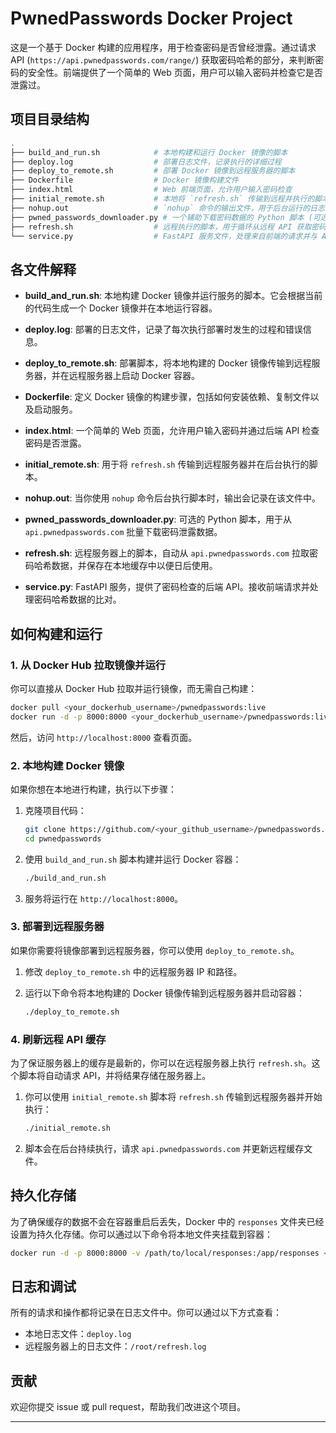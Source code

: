 
# PwnedPasswords Docker Project

这是一个基于 Docker 构建的应用程序，用于检查密码是否曾经泄露。通过请求 API (`https://api.pwnedpasswords.com/range/`) 获取密码哈希的部分，来判断密码的安全性。前端提供了一个简单的 Web 页面，用户可以输入密码并检查它是否泄露过。

## 项目目录结构

```bash
.
├── build_and_run.sh            # 本地构建和运行 Docker 镜像的脚本
├── deploy.log                  # 部署日志文件，记录执行的详细过程
├── deploy_to_remote.sh         # 部署 Docker 镜像到远程服务器的脚本
├── Dockerfile                  # Docker 镜像构建文件
├── index.html                  # Web 前端页面，允许用户输入密码检查
├── initial_remote.sh           # 本地将 `refresh.sh` 传输到远程并执行的脚本
├── nohup.out                   # `nohup` 命令的输出文件，用于后台运行的日志
├── pwned_passwords_downloader.py # 一个辅助下载密码数据的 Python 脚本 (可选)
├── refresh.sh                  # 远程执行的脚本，用于循环从远程 API 获取密码哈希数据
└── service.py                  # FastAPI 服务文件，处理来自前端的请求并与 API 交互
```

## 各文件解释

- **build_and_run.sh**: 
  本地构建 Docker 镜像并运行服务的脚本。它会根据当前的代码生成一个 Docker 镜像并在本地运行容器。
  
- **deploy.log**: 
  部署的日志文件，记录了每次执行部署时发生的过程和错误信息。
  
- **deploy_to_remote.sh**: 
  部署脚本，将本地构建的 Docker 镜像传输到远程服务器，并在远程服务器上启动 Docker 容器。

- **Dockerfile**: 
  定义 Docker 镜像的构建步骤，包括如何安装依赖、复制文件以及启动服务。
  
- **index.html**: 
  一个简单的 Web 页面，允许用户输入密码并通过后端 API 检查密码是否泄露。

- **initial_remote.sh**: 
  用于将 `refresh.sh` 传输到远程服务器并在后台执行的脚本。

- **nohup.out**: 
  当你使用 `nohup` 命令后台执行脚本时，输出会记录在该文件中。

- **pwned_passwords_downloader.py**: 
  可选的 Python 脚本，用于从 `api.pwnedpasswords.com` 批量下载密码泄露数据。

- **refresh.sh**: 
  远程服务器上的脚本，自动从 `api.pwnedpasswords.com` 拉取密码哈希数据，并保存在本地缓存中以便日后使用。

- **service.py**: 
  FastAPI 服务，提供了密码检查的后端 API。接收前端请求并处理密码哈希数据的比对。

## 如何构建和运行

### 1. 从 Docker Hub 拉取镜像并运行

你可以直接从 Docker Hub 拉取并运行镜像，而无需自己构建：

```bash
docker pull <your_dockerhub_username>/pwnedpasswords:live
docker run -d -p 8000:8000 <your_dockerhub_username>/pwnedpasswords:live
```

然后，访问 `http://localhost:8000` 查看页面。

### 2. 本地构建 Docker 镜像

如果你想在本地进行构建，执行以下步骤：

1. 克隆项目代码：

    ```bash
    git clone https://github.com/<your_github_username>/pwnedpasswords.git
    cd pwnedpasswords
    ```

2. 使用 `build_and_run.sh` 脚本构建并运行 Docker 容器：

    ```bash
    ./build_and_run.sh
    ```

3. 服务将运行在 `http://localhost:8000`。

### 3. 部署到远程服务器

如果你需要将镜像部署到远程服务器，你可以使用 `deploy_to_remote.sh`。

1. 修改 `deploy_to_remote.sh` 中的远程服务器 IP 和路径。

2. 运行以下命令将本地构建的 Docker 镜像传输到远程服务器并启动容器：

    ```bash
    ./deploy_to_remote.sh
    ```

### 4. 刷新远程 API 缓存

为了保证服务器上的缓存是最新的，你可以在远程服务器上执行 `refresh.sh`。这个脚本将自动请求 API，并将结果存储在服务器上。

1. 你可以使用 `initial_remote.sh` 脚本将 `refresh.sh` 传输到远程服务器并开始执行：

    ```bash
    ./initial_remote.sh
    ```

2. 脚本会在后台持续执行，请求 `api.pwnedpasswords.com` 并更新远程缓存文件。

## 持久化存储

为了确保缓存的数据不会在容器重启后丢失，Docker 中的 `responses` 文件夹已经设置为持久化存储。你可以通过以下命令将本地文件夹挂载到容器：

```bash
docker run -d -p 8000:8000 -v /path/to/local/responses:/app/responses <your_dockerhub_username>/pwnedpasswords:live
```

## 日志和调试

所有的请求和操作都将记录在日志文件中。你可以通过以下方式查看：

- 本地日志文件：`deploy.log`
- 远程服务器上的日志文件：`/root/refresh.log`

## 贡献

欢迎你提交 issue 或 pull request，帮助我们改进这个项目。

---


